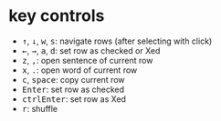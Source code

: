 # key controls
- <kbd>↑</kbd>, <kbd>↓</kbd>, <kbd>w</kbd>, <kbd>s</kbd>: navigate rows (after selecting with click)
- <kbd>←</kbd>, <kbd>→</kbd>, <kbd>a</kbd>, <kbd>d</kbd>: set row as checked or Xed
- <kbd>z</kbd>, <kbd>,</kbd>: open sentence of current row
- <kbd>x</kbd>, <kbd>.</kbd>: open word of current row
- <kbd>c</kbd>, <kbd>space</kbd>: copy current row
- <kbd>Enter</kbd>: set row as checked
- <kbd>ctrl</kbd><kbd>Enter</kbd>: set row as Xed
- <kbd>r</kbd>: shuffle